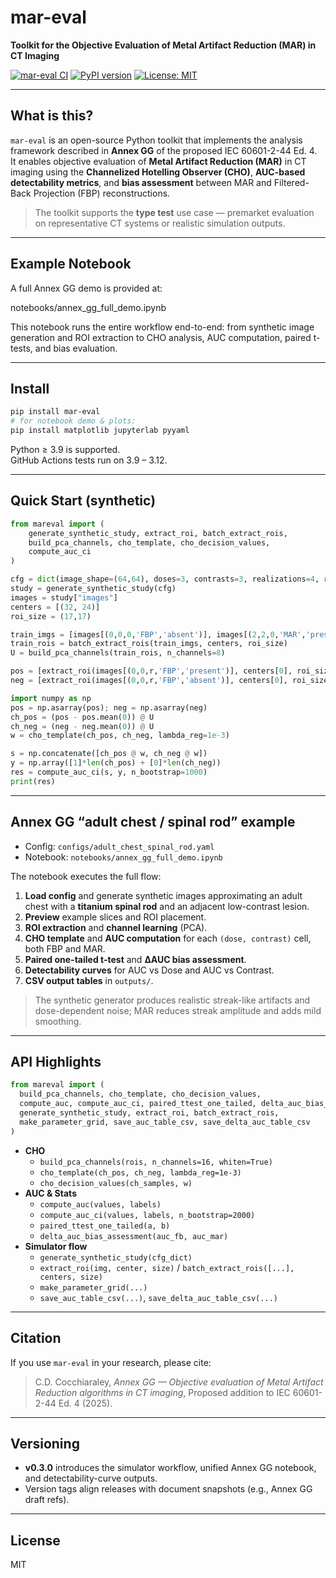 # mar-eval
**Toolkit for the Objective Evaluation of Metal Artifact Reduction (MAR) in CT Imaging**

[![mar-eval CI](https://github.com/cdc15000/mar-eval/actions/workflows/tests.yml/badge.svg)](https://github.com/cdc15000/mar-eval/actions/workflows/tests.yml)
[![PyPI version](https://img.shields.io/pypi/v/mar-eval.svg)](https://pypi.org/project/mar-eval/)
[![License: MIT](https://img.shields.io/badge/License-MIT-yellow.svg)](LICENSE)

---

## What is this?

`mar-eval` is an open-source Python toolkit that implements the analysis framework described in **Annex GG** of the proposed IEC 60601-2-44 Ed. 4.  
It enables objective evaluation of **Metal Artifact Reduction (MAR)** in CT imaging using the **Channelized Hotelling Observer (CHO)**, **AUC-based detectability metrics**, and **bias assessment** between MAR and Filtered-Back Projection (FBP) reconstructions.

> The toolkit supports the **type test** use case — premarket evaluation on representative CT systems or realistic simulation outputs.

---

## Example Notebook

A full Annex GG demo is provided at:

notebooks/annex_gg_full_demo.ipynb

This notebook runs the entire workflow end-to-end: from synthetic image generation and ROI extraction to CHO analysis, AUC computation, paired t-tests, and bias evaluation. 

---

## Install

```bash
pip install mar-eval
# for notebook demo & plots:
pip install matplotlib jupyterlab pyyaml
```

Python ≥ 3.9 is supported.  
GitHub Actions tests run on 3.9 – 3.12.

---

## Quick Start (synthetic)

```python
from mareval import (
    generate_synthetic_study, extract_roi, batch_extract_rois,
    build_pca_channels, cho_template, cho_decision_values,
    compute_auc_ci
)

cfg = dict(image_shape=(64,64), doses=3, contrasts=3, realizations=4, rng_seed=0)
study = generate_synthetic_study(cfg)
images = study["images"]
centers = [(32, 24)]
roi_size = (17,17)

train_imgs = [images[(0,0,0,'FBP','absent')], images[(2,2,0,'MAR','present')]]
train_rois = batch_extract_rois(train_imgs, centers, roi_size)
U = build_pca_channels(train_rois, n_channels=8)

pos = [extract_roi(images[(0,0,r,'FBP','present')], centers[0], roi_size).ravel() for r in range(cfg['realizations'])]
neg = [extract_roi(images[(0,0,r,'FBP','absent')], centers[0], roi_size).ravel() for r in range(cfg['realizations'])]

import numpy as np
pos = np.asarray(pos); neg = np.asarray(neg)
ch_pos = (pos - pos.mean(0)) @ U
ch_neg = (neg - neg.mean(0)) @ U
w = cho_template(ch_pos, ch_neg, lambda_reg=1e-3)

s = np.concatenate([ch_pos @ w, ch_neg @ w])
y = np.array([1]*len(ch_pos) + [0]*len(ch_neg))
res = compute_auc_ci(s, y, n_bootstrap=1000)
print(res)
```

---

## Annex GG “adult chest / spinal rod” example

- Config: `configs/adult_chest_spinal_rod.yaml`  
- Notebook: `notebooks/annex_gg_full_demo.ipynb`

The notebook executes the full flow:

1. **Load config** and generate synthetic images approximating an adult chest with a **titanium spinal rod** and an adjacent low-contrast lesion.  
2. **Preview** example slices and ROI placement.  
3. **ROI extraction** and **channel learning** (PCA).  
4. **CHO template** and **AUC computation** for each `(dose, contrast)` cell, both FBP and MAR.  
5. **Paired one-tailed t-test** and **ΔAUC bias assessment**.  
6. **Detectability curves** for AUC vs Dose and AUC vs Contrast.  
7. **CSV output tables** in `outputs/`.

> The synthetic generator produces realistic streak-like artifacts and dose-dependent noise; MAR reduces streak amplitude and adds mild smoothing.

---

## API Highlights

```python
from mareval import (
  build_pca_channels, cho_template, cho_decision_values,
  compute_auc, compute_auc_ci, paired_ttest_one_tailed, delta_auc_bias_assessment,
  generate_synthetic_study, extract_roi, batch_extract_rois,
  make_parameter_grid, save_auc_table_csv, save_delta_auc_table_csv
)
```

- **CHO**
  - `build_pca_channels(rois, n_channels=16, whiten=True)`
  - `cho_template(ch_pos, ch_neg, lambda_reg=1e-3)`
  - `cho_decision_values(ch_samples, w)`
- **AUC & Stats**
  - `compute_auc(values, labels)`  
  - `compute_auc_ci(values, labels, n_bootstrap=2000)`  
  - `paired_ttest_one_tailed(a, b)`  
  - `delta_auc_bias_assessment(auc_fb, auc_mar)`
- **Simulator flow**
  - `generate_synthetic_study(cfg_dict)`
  - `extract_roi(img, center, size)` / `batch_extract_rois([...], centers, size)`
  - `make_parameter_grid(...)`
  - `save_auc_table_csv(...)`, `save_delta_auc_table_csv(...)`

---

## Citation

If you use `mar-eval` in your research, please cite:

> C.D. Cocchiaraley, *Annex GG — Objective evaluation of Metal Artifact Reduction algorithms in CT imaging*, Proposed addition to IEC 60601-2-44 Ed. 4 (2025).

---

## Versioning

- **v0.3.0** introduces the simulator workflow, unified Annex GG notebook, and detectability-curve outputs.  
- Version tags align releases with document snapshots (e.g., Annex GG draft refs).

---

## License

MIT
